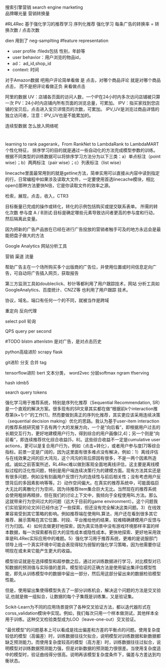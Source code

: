搜索引擎营销 search engine marketing   
品牌曝光量  营销转换量



#RL4Rec
基于强化学习的推荐学习
序列化推荐 强化学习
每条广告的转换率 = 转换次数 / 点击次数

dien 用到了 neg-samplting
#feature representation
- user profile :fileds包括 性别，年龄等
- user behavior：用户浏览的物品id，
- ad： ad_id,shop_id 
- context: 时间

对于Amazon数据 吧用户评论简单看做 是 点击，对哪个商品评论 就是对哪个商品点击，   而不是把评论看做正负 来看做点击

阿里的数据
UV：店铺各页面的访问人数，一个IP在24小时内多次访问店铺被只算一次
PV：24小时内店铺内所有页面的浏览总量，可累加。
IPV：指买家找到您店铺的宝贝后，点击进入宝贝详情页的次数，可累加。
IPV_UV是浏览过商品详情的独立访问者，注意：IPV_UV也是不能累加的。


连续型数据 怎么放入网络呢

#

learning to rank
pagerank，From RankNet to LambdaRank to LambdaMART
个性化特征，
排序学习的目的就是通过一些自动化的方法完成模型参数的训练。根据不同类型的训练数据可以将排序学习方法分为以下三类：a）单点标注（point wise）；b）两两标注（pair wise）；c）列表标注（list wise）


linecache里面最常用到的就是getline方法，简单实用可以直接从内容中读到指定的行，日常编程中如果涉及读取大文件，一定要使用首选linecache模块，相比open()那种方法要快N倍，它是你读取文件的效率之源。



检索，展现，点击，收入，CTR3


目标衡量已完成的操作或转化，转化的示例包括购买或提交联系表单。
所需的转化次数
参与度
A / B测试:目标是确定哪些元素导致访问者更高的参与度和行动，然后隔离此变量。

因为把新的广告产品放在已经在进行广告投放的营销者触手可及的地方永远会是最能把盘子做大的方法

Google Analytics 网站分析工具

营销 渠道 流量

帮助广告主在一个场所购买多个出版商的广告位，并使用位置或时间信息定向广告，可自动将广告插入网页，获取报告


第三方监测工具如doubleclick、秒针等都利用了用户跟踪技术，网站 分析工具如GoogleAnalytics、百度统计、CNZZ等 也利用了用户跟踪 技术。

协议，域名，端口有任何一个的不同，就被当作是跨域

重定向 
反向代理


select poll 轮询

QPS query per second

#TODO
blstm
attenlstm  是对广告，是对点击历史


python高级进阶
 scrapy 
 flask

git进阶
分支 
合并
tag

tensorflow进阶
bert
文本分类， word2vec 分层softmax ngram
tfserving

hash idmb5 

search query tokens


强化学习用于推荐系统，特别是序列化推荐（Sequential Recommendation, SR）是一个直观的解决方案。很多现有的SR文章其实都在做“根据前k个interaction推荐第(k+1)个”的工作[1]，然而要做到真正的序列化推荐，其实更应该采用连续决策（sequential decision making）优化的思路。我认为基于user-item interaction的推荐系统研究接下去有两个大的发展方向，一个是“向后看”，即根据用户过去的长期交互行为，更好地建模用户行为，得到综合的用户画像[2,4]；另一个则是“向前看”，即连续推荐优化综合收益[5，8]。这些综合收益不一定是cumulative user actions，更可以是复合用户行为，例如（点击+转化），或者用户参与度[7]等综合指标。前景一定是广阔的，因为这里面有很多难点没有解决，例如：1）离线评估与在线效果之间的巨大鸿沟，这个鸿沟的背后原因有很多，不是一两个因素所造成。诚如之前答案所述，RL4Rec难以做到客观全面地离线评估，这主要是离线模拟过程的泛化性问题，特别是用户端连续决策行为的建模方面。现有方法其实还是有很多问题，例如没有刻画用户反馈行为的连续性与前后相关性；没有考虑用户反馈背后的多因素影响等等。2）动作空间偏大。在真实的推荐系统中，可能面临巨大无比的离散化行为空间，因为待推荐item集合巨大无比。当然现在的推荐系统会使用粗排再精排，但在我们的讨论上下文中，我倾向于全程使用RL方法。那么这就带来行为空间过大的问题（远大于目前的game environment）。这个问题我们实验室的论文[6]已经作出了一些探索，但还没有完全解决这类问题。3）在线效果容易受到其它策略的影响。例如推荐端在使用RL算法，用户还在看到很多其它推荐、展示策略在其它位置、时段、平台推给他的结果，较难精确建模用户反馈与行为归因。4）如何去做更好地探索，因为真实场景中没有游戏环境那样丰富的样本数据，每一次探索都有巨大的显性成本或隐性成本。更快地探索、更好地采用效率是RL4Rec实际应用中的难题。5）强化学习用于推荐系统，更难的是说服部门领导上线一个真实环境中可能会表现得较为弱智的强化学习策略，因为他需要你证明现在或未来它能产生更大的收益。




模型验证就是在选择模型和超参数之后，通过对训练数据进行学习，对比模型对已知数据的预测值与实际值的差异。模型验证的正确方法是使用留出集评估模型性能，即先从训练模型中的数据中留出一部分，然后用这部分留出来的数据检验模型性能。

但是，使用留出集使得模型失去了一部分训练机会，解决这个问题的方法是交叉验证,也就是做一组拟合，让数据的每个子集既是训练集，又是验证集。

Scikit-Learn为不同的应用场景提供了各种交叉验证方法，都以迭代器形式在corss_validation模块中实现。例如，我们每次只用一个样本做测试，其他样本全用于训练。这种交叉检验类型成为LOO（leave-one-out）交叉验证。

“最优模型”的问题基本上可以看成是找出偏差和方差的平衡点的问题。使用复杂度较低的模型（高偏差）时，训练数据往往欠拟合，说明模型对训练数据和新数据都缺乏预测能力。而使用复杂度较高的模型（高方差）时，训练数据往往过拟合，说明模型对训练数据预测能力强，但是对新数据的预测能力很很差。当使用复杂度适中的模型时，验证曲线得分很高。说明再该模型复杂度条件下，偏差与方差达到均衡状态。





